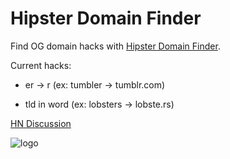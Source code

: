 # Hipster Domain Finder

Find OG domain hacks with [Hipster Domain
Finder](http://www.hipsterdomainfinder.com).

Current hacks:

- er -> r (ex: tumbler -> tumblr.com)

- tld in word (ex: lobsters -> lobste.rs)

[HN Discussion](https://news.ycombinator.com/item?id=7707100)

![logo](http://www.hipsterdomainfinder.com/resources/hipster.png)
